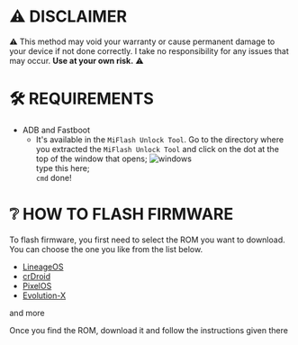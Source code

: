 # ⚠️ DISCLAIMER
⚠️ This method may void your warranty or cause permanent damage to your device if not done correctly. I take no responsibility for any issues that may occur. **Use at your own risk.** ⚠️

# 🛠️ REQUIREMENTS
- ADB and Fastboot
  - It's available in the `MiFlash Unlock Tool`. Go to the directory where you extracted the `MiFlash Unlock Tool` and click on the dot at the top of the window that opens; ![windows](https://github.com/user-attachments/assets/817600ff-0fe9-48b7-8755-8e25754dd6f2) <br> type this here; <br> `cmd` done!


# ❔ HOW TO FLASH FIRMWARE

To flash firmware, you first need to select the ROM you want to download. You can choose the one you like from the list below.


- [LineageOS](https://lineageos.org/)
- [crDroid](https://crdroid.net/)
- [PixelOS](https://pixelos.net/)
- [Evolution-X](https://evolution-x.org/)

and more

Once you find the ROM, download it and follow the instructions given there
